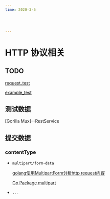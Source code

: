 ```yaml
---
time: 2020-3-5




---
```


# 

# HTTP 协议相关



## TODO

[request_test](https://golang.org/src/net/http/request_test.go)



[example_test](https://golang.org/src/net/http/httptest/example_test.go)

## 测试数据

[Gorilla Mux]--RestService

## 提交数据


### contentType

- `multipart/form-data`

  [golang使用MultipartForm分析http request内容](https://www.jianshu.com/p/f2fe60aa53d1)

  [Go Package multipart](https://golang.org/pkg/mime/multipart/)

- `...`

